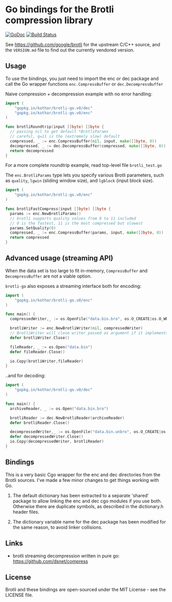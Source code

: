 # Go bindings for the Brotli compression library

[![GoDoc](https://godoc.org/gopkg.in/kothar/brotli-go.v0?status.svg)](https://godoc.org/gopkg.in/kothar/brotli-go.v0)
[![Build Status](https://travis-ci.org/kothar/brotli-go.svg)](https://travis-ci.org/kothar/brotli-go)

See <https://github.com/google/brotli> for the upstream C/C++ source, and
the `VERSION.md` file to find out the currently vendored version.

Usage
---

To use the bindings, you just need to import the enc or dec package and call the Go wrapper
functions `enc.CompressBuffer` or `dec.DecompressBuffer`

Naive compression + decompression example with no error handling:

```go
import (
	"gopkg.in/kothar/brotli-go.v0/dec"
	"gopkg.in/kothar/brotli-go.v0/enc"
)

func brotliRoundtrip(input []byte) []byte {
  // passing nil to get default *BrotliParams
  // careful, q=11 is the (extremely slow) default
  compressed, _ := enc.CompressBuffer(nil, input, make([]byte, 0))
  decompressed, _ := dec.DecompressBuffer(compressed, make([]byte, 0))
  return decompressed
}
```

For a more complete roundtrip example, read top-level file `brotli_test.go`

The `enc.BrotliParams` type lets you specify various Brotli parameters, such
as `quality`, `lgwin` (sliding window size), and `lgblock` (input block size).

```go
import (
	"gopkg.in/kothar/brotli-go.v0/enc"
)

func brotliFastCompress(input []byte) []byte {
  params := enc.NewBrotliParams()
  // brotli supports quality values from 0 to 11 included
  // 0 is the fastest, 11 is the most compressed but slowest
  params.SetQuality(0)
  compressed, _ := enc.CompressBuffer(params, input, make([]byte, 0))
  return compressed
}
```

Advanced usage (streaming API)
---

When the data set is too large to fit in-memory, `CompressBuffer` and
`DecompressBuffer` are not a viable option.

`brotli-go` also exposes a streaming interface both for encoding:

```go
import (
	"gopkg.in/kothar/brotli-go.v0/enc"
)

func main() {
  compressedWriter,_ := os.OpenFile("data.bin.bro", os.O_CREATE|os.O_WRONLY, 0644)

  brotliWriter := enc.NewBrotliWriter(nil, compressedWriter)
  // BrotliWriter will close writer passed as argument if it implements io.Closer
  defer brotliWriter.Close()

  fileReader, _ := os.Open("data.bin")
  defer fileReader.Close()

  io.Copy(brotliWriter,fileReader)
}
```

..and for decoding:

```go
import (
	"gopkg.in/kothar/brotli-go.v0/dec"
)

func main() {
  archiveReader, _ := os.Open("data.bin.bro")

  brotliReader := dec.NewBrotliReader(archiveReader)
  defer brotliReader.Close()

  decompressedWriter,_ := os.OpenFile("data.bin.unbro", os.O_CREATE|os.O_WRONLY, 0644)
  defer decompressedWriter.Close()
  io.Copy(decompressedWriter, brotliReader)
}
```

Bindings
---

This is a very basic Cgo wrapper for the enc and dec directories from the Brotli sources. I've made a few minor changes to get
things working with Go.

1. The default dictionary has been extracted to a separate 'shared' package to allow linking the enc and dec cgo modules if you use both. Otherwise there are duplicate symbols, as described in the dictionary.h header files.

2. The dictionary variable name for the dec package has been modified for the same reason, to avoid linker collisions.

Links
---

  * brotli streaming decompression written in pure go: <https://github.com/dsnet/compress>

License
---

Brotli and these bindings are open-sourced under the MIT License - see the LICENSE file.
